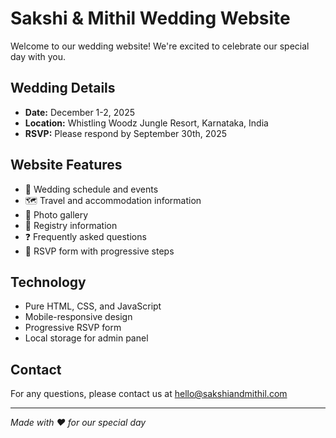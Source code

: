 # Sakshi & Mithil Wedding Website

Welcome to our wedding website! We're excited to celebrate our special day with you.

## Wedding Details
- **Date:** December 1-2, 2025
- **Location:** Whistling Woodz Jungle Resort, Karnataka, India
- **RSVP:** Please respond by September 30th, 2025

## Website Features
- 📅 Wedding schedule and events
- 🗺️ Travel and accommodation information
- 📸 Photo gallery
- 🎁 Registry information
- ❓ Frequently asked questions
- 📝 RSVP form with progressive steps

## Technology
- Pure HTML, CSS, and JavaScript
- Mobile-responsive design
- Progressive RSVP form
- Local storage for admin panel

## Contact
For any questions, please contact us at hello@sakshiandmithil.com

---

*Made with ❤️ for our special day*







